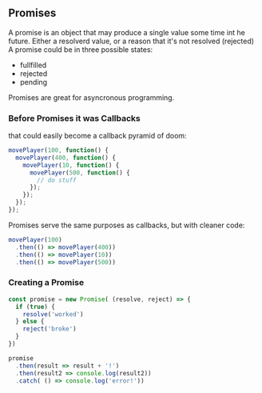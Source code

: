 ## Promises
A promise is an object that may produce a single value some time int he future. 
Either a resolverd value, or a reason that it's not resolved (rejected)
A promise could be in three possible states:
- fullfilled
- rejected
- pending

Promises are great for asyncronous programming.
### Before Promises it was Callbacks
that could easily become a callback pyramid of doom:
```js
movePlayer(100, function() {
  movePlayer(400, function() {
    movePlayer(10, function() {
      movePlayer(500, function() {
        // do stuff
      });
    });
  });
});
```
Promises serve the same purposes as callbacks, but with cleaner code:
```js
movePlayer(100)
  .then(() => movePlayer(400))
  .then(() => movePlayer(10))
  .then(() => movePlayer(500))
```
### Creating a Promise
```js
const promise = new Promise( (resolve, reject) => {
  if (true) {
    resolve('worked')
  } else {
    reject('broke')
  }
})

promise
  .then(result => result + '!')
  .then(result2 => console.log(result2))
  .catch( () => console.log('error!'))
```
